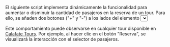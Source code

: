 El siguiente script implementa dinámicamente la funcionalidad para aumentar o disminuir la cantidad de pasajeros en la reserva de un tour. Para ello, se añaden dos botones ("+" y "-") a los lados del elemento <select>, permitiendo una selección más intuitiva.

Este comportamiento puede observarse en cualquier tour disponible en [Calafate Tours](calafate.tours/). Por ejemplo, al hacer clic en el botón "Reserva", se visualizará la interacción con el selector de pasajeros.

